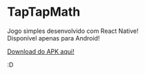 # TapTapMath
Jogo simples desenvolvido com React Native!<br>Disponível apenas para Android!

[Download do APK aqui!](https://github.com/yVinicin/TapTapMath/releases/download/v1.0/TapTapMath.apk)

:D